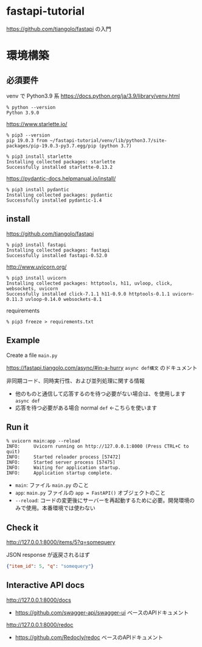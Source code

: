 # fastapi-tutorial
https://github.com/tiangolo/fastapi の入門

# 環境構築
## 必須要件
venv で Python3.9 系
https://docs.python.org/ja/3.9/library/venv.html
```
% python --version
Python 3.9.0
```

https://www.starlette.io/
```shell script
% pip3 --version
pip 19.0.3 from ~/fastapi-tutorial/venv/lib/python3.7/site-packages/pip-19.0.3-py3.7.egg/pip (python 3.7)

% pip3 install starlette
Installing collected packages: starlette
Successfully installed starlette-0.13.2
```

https://pydantic-docs.helpmanual.io/install/
```shell script
% pip3 install pydantic 
Installing collected packages: pydantic
Successfully installed pydantic-1.4
```

## install
https://github.com/tiangolo/fastapi
```shell script
% pip3 install fastapi 
Installing collected packages: fastapi
Successfully installed fastapi-0.52.0
```

http://www.uvicorn.org/
```shell script
% pip3 install uvicorn
Installing collected packages: httptools, h11, uvloop, click, websockets, uvicorn
Successfully installed click-7.1.1 h11-0.9.0 httptools-0.1.1 uvicorn-0.11.3 uvloop-0.14.0 websockets-8.1
```

requirements
```shell script
% pip3 freeze > requirements.txt
```

## Example

Create a file `main.py`

https://fastapi.tiangolo.com/async/#in-a-hurry
`async def構文` のドキュメント

非同期コード、同時実行性、および並列処理に関する情報

- 他のものと通信して応答するのを待つ必要がない場合は、を使用します`async def`
- 応答を待つ必要がある場合 normal `def` ←こちらを使います

## Run it
```
% uvicorn main:app --reload
INFO:     Uvicorn running on http://127.0.0.1:8000 (Press CTRL+C to quit)
INFO:     Started reloader process [57472]
INFO:     Started server process [57475]
INFO:     Waiting for application startup.
INFO:     Application startup complete.
```

- `main`: ファイル `main.py` のこと
- `app`: `main.py` ファイルの `app = FastAPI()` オブジェクトのこと
- `--reload`: コードの変更後にサーバーを再起動するために必要。開発環境のみで使用。本番環境では使わない

## Check it
http://127.0.0.1:8000/items/5?q=somequery

JSON response が返戻されるはず
```json
{"item_id": 5, "q": "somequery"}
```


## Interactive API docs
http://127.0.0.1:8000/docs
- https://github.com/swagger-api/swagger-ui ベースのAPIドキュメント

http://127.0.0.1:8000/redoc
- https://github.com/Redocly/redoc ベースのAPIドキュメント




